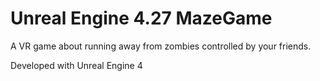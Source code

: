 # Unreal Engine 4.27 MazeGame

A VR game about running away from zombies controlled by your friends.

Developed with Unreal Engine 4
